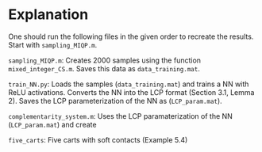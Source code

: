 # Explanation

One should run the following files in the given order to recreate the results. Start with `sampling_MIQP.m`.

`sampling_MIQP.m`: Creates 2000 samples using the function `mixed_integer_CS.m`. Saves this data as `data_training.mat`.

`train_NN.py`: Loads the samples (`data_training.mat`) and trains a NN with ReLU activations. Converts the NN into the LCP format (Section 3.1, Lemma 2). Saves the LCP parameterization of the NN as (`LCP_param.mat`).

`complementarity_system.m`: Uses the LCP paramaterization of the NN (`LCP_param.mat`) and create 

`five_carts`: Five carts with soft contacts (Example 5.4)
